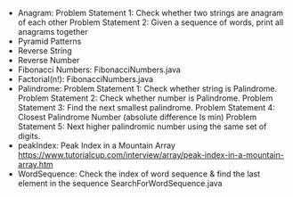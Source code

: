 * Anagram:
	Problem Statement 1: Check whether two strings are anagram of each other
	Problem Statement 2: Given a sequence of words, print all anagrams together
* Pyramid Patterns
* Reverse String
* Reverse Number
* Fibonacci Numbers: FibonacciNumbers.java
* Factorial(n!): FibonacciNumbers.java
* Palindrome:
	Problem Statement 1: Check whether string is Palindrome.
	Problem Statement 2: Check whether number is Palindrome.
	Problem Statement 3: Find the next smallest palindrome.
	Problem Statement 4: Closest Palindrome Number (absolute difference Is min)
	Problem Statement 5: Next higher palindromic number using the same set of digits.
* peakIndex: Peak Index in a Mountain Array
	https://www.tutorialcup.com/interview/array/peak-index-in-a-mountain-array.htm
* WordSequence: Check the index of word sequence & find the last element in the sequence
	SearchForWordSequence.java
	
